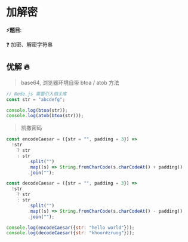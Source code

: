 # 加解密

**⚡题目**:

❓ 加密、解密字符串

## 优解 🔥

> base64, 浏览器环境自带 btoa / atob 方法

```js
// Node.js 需要引入相关库
const str = "abcdefg";

console.log(btoa(str));
console.log(atob(btoa(str)));
```

> 凯撒密码

```js
const encodeCaesar = ({str = "", padding = 3}) =>
  !str
    ? str
    : str
        .split("")
        .map((s) => String.fromCharCode(s.charCodeAt() + padding))
        .join("");

const decodeCaesar = ({str = "", padding = 3}) =>
  !str
    ? str
    : str
        .split("")
        .map((s) => String.fromCharCode(s.charCodeAt() - padding))
        .join("");

console.log(encodeCaesar({str: "hello world"}));
console.log(decodeCaesar({str: "khoor#zruog"}));
```
